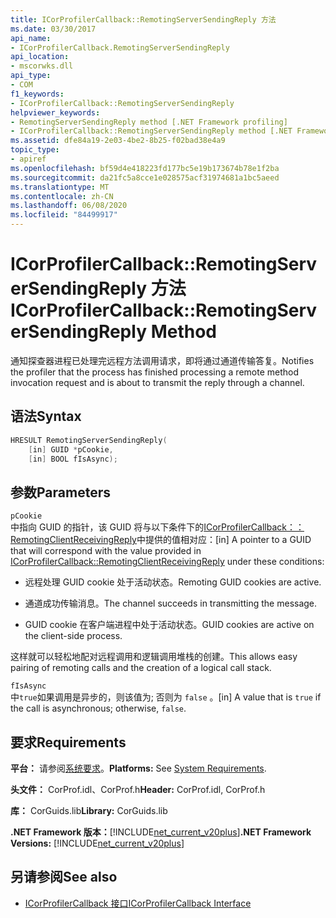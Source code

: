 ```yaml
---
title: ICorProfilerCallback::RemotingServerSendingReply 方法
ms.date: 03/30/2017
api_name:
- ICorProfilerCallback.RemotingServerSendingReply
api_location:
- mscorwks.dll
api_type:
- COM
f1_keywords:
- ICorProfilerCallback::RemotingServerSendingReply
helpviewer_keywords:
- RemotingServerSendingReply method [.NET Framework profiling]
- ICorProfilerCallback::RemotingServerSendingReply method [.NET Framework profiling]
ms.assetid: dfe84a19-2e03-4be2-8b25-f02bad38e4a9
topic_type:
- apiref
ms.openlocfilehash: bf59d4e418223fd177bc5e19b173674b78e1f2ba
ms.sourcegitcommit: da21fc5a8cce1e028575acf31974681a1bc5aeed
ms.translationtype: MT
ms.contentlocale: zh-CN
ms.lasthandoff: 06/08/2020
ms.locfileid: "84499917"
---
```

# <a name="icorprofilercallbackremotingserversendingreply-method"></a><span data-ttu-id="cd2f1-102">ICorProfilerCallback::RemotingServerSendingReply 方法</span><span class="sxs-lookup"><span data-stu-id="cd2f1-102">ICorProfilerCallback::RemotingServerSendingReply Method</span></span>
<span data-ttu-id="cd2f1-103">通知探查器进程已处理完远程方法调用请求，即将通过通道传输答复。</span><span class="sxs-lookup"><span data-stu-id="cd2f1-103">Notifies the profiler that the process has finished processing a remote method invocation request and is about to transmit the reply through a channel.</span></span>  
  
## <a name="syntax"></a><span data-ttu-id="cd2f1-104">语法</span><span class="sxs-lookup"><span data-stu-id="cd2f1-104">Syntax</span></span>  
  
```cpp  
HRESULT RemotingServerSendingReply(  
    [in] GUID *pCookie,  
    [in] BOOL fIsAsync);  
```  
  
## <a name="parameters"></a><span data-ttu-id="cd2f1-105">参数</span><span class="sxs-lookup"><span data-stu-id="cd2f1-105">Parameters</span></span>  
 `pCookie`  
 <span data-ttu-id="cd2f1-106">中指向 GUID 的指针，该 GUID 将与以下条件下的[ICorProfilerCallback：： RemotingClientReceivingReply](icorprofilercallback-remotingclientreceivingreply-method.md)中提供的值相对应：</span><span class="sxs-lookup"><span data-stu-id="cd2f1-106">[in] A pointer to a GUID that will correspond with the value provided in [ICorProfilerCallback::RemotingClientReceivingReply](icorprofilercallback-remotingclientreceivingreply-method.md) under these conditions:</span></span>  
  
- <span data-ttu-id="cd2f1-107">远程处理 GUID cookie 处于活动状态。</span><span class="sxs-lookup"><span data-stu-id="cd2f1-107">Remoting GUID cookies are active.</span></span>  
  
- <span data-ttu-id="cd2f1-108">通道成功传输消息。</span><span class="sxs-lookup"><span data-stu-id="cd2f1-108">The channel succeeds in transmitting the message.</span></span>  
  
- <span data-ttu-id="cd2f1-109">GUID cookie 在客户端进程中处于活动状态。</span><span class="sxs-lookup"><span data-stu-id="cd2f1-109">GUID cookies are active on the client-side process.</span></span>  
  
 <span data-ttu-id="cd2f1-110">这样就可以轻松地配对远程调用和逻辑调用堆栈的创建。</span><span class="sxs-lookup"><span data-stu-id="cd2f1-110">This allows easy pairing of remoting calls and the creation of a logical call stack.</span></span>  
  
 `fIsAsync`  
 <span data-ttu-id="cd2f1-111">中`true`如果调用是异步的，则该值为; 否则为 `false` 。</span><span class="sxs-lookup"><span data-stu-id="cd2f1-111">[in] A value that is `true` if the call is asynchronous; otherwise, `false`.</span></span>  
  
## <a name="requirements"></a><span data-ttu-id="cd2f1-112">要求</span><span class="sxs-lookup"><span data-stu-id="cd2f1-112">Requirements</span></span>  
 <span data-ttu-id="cd2f1-113">**平台：** 请参阅[系统要求](../../get-started/system-requirements.md)。</span><span class="sxs-lookup"><span data-stu-id="cd2f1-113">**Platforms:** See [System Requirements](../../get-started/system-requirements.md).</span></span>  
  
 <span data-ttu-id="cd2f1-114">**头文件：** CorProf.idl、CorProf.h</span><span class="sxs-lookup"><span data-stu-id="cd2f1-114">**Header:** CorProf.idl, CorProf.h</span></span>  
  
 <span data-ttu-id="cd2f1-115">**库：** CorGuids.lib</span><span class="sxs-lookup"><span data-stu-id="cd2f1-115">**Library:** CorGuids.lib</span></span>  
  
 <span data-ttu-id="cd2f1-116">**.NET Framework 版本：**[!INCLUDE[net_current_v20plus](../../../../includes/net-current-v20plus-md.md)]</span><span class="sxs-lookup"><span data-stu-id="cd2f1-116">**.NET Framework Versions:** [!INCLUDE[net_current_v20plus](../../../../includes/net-current-v20plus-md.md)]</span></span>  
  
## <a name="see-also"></a><span data-ttu-id="cd2f1-117">另请参阅</span><span class="sxs-lookup"><span data-stu-id="cd2f1-117">See also</span></span>

- [<span data-ttu-id="cd2f1-118">ICorProfilerCallback 接口</span><span class="sxs-lookup"><span data-stu-id="cd2f1-118">ICorProfilerCallback Interface</span></span>](icorprofilercallback-interface.md)
